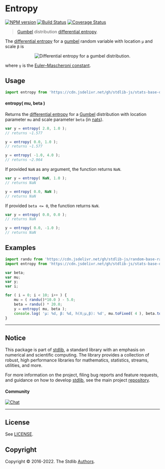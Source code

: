 <!--

@license Apache-2.0

Copyright (c) 2018 The Stdlib Authors.

Licensed under the Apache License, Version 2.0 (the "License");
you may not use this file except in compliance with the License.
You may obtain a copy of the License at

   http://www.apache.org/licenses/LICENSE-2.0

Unless required by applicable law or agreed to in writing, software
distributed under the License is distributed on an "AS IS" BASIS,
WITHOUT WARRANTIES OR CONDITIONS OF ANY KIND, either express or implied.
See the License for the specific language governing permissions and
limitations under the License.

-->

# Entropy

[![NPM version][npm-image]][npm-url] [![Build Status][test-image]][test-url] [![Coverage Status][coverage-image]][coverage-url] <!-- [![dependencies][dependencies-image]][dependencies-url] -->

> [Gumbel][gumbel-distribution] distribution [differential entropy][entropy].

<!-- Section to include introductory text. Make sure to keep an empty line after the intro `section` element and another before the `/section` close. -->

<section class="intro">

The [differential entropy][entropy] for a [gumbel][gumbel-distribution] random variable with location `μ` and scale `β` is

<!-- <equation class="equation" label="eq:gumbel_entropy" align="center" raw="h\left( X \right) = \ln(\beta )+\gamma+1" alt="Differential entropy for a gumbel distribution."> -->

<div class="equation" align="center" data-raw-text="h\left( X \right) = \ln(\beta )+\gamma+1" data-equation="eq:gumbel_entropy">
    <img src="https://cdn.jsdelivr.net/gh/stdlib-js/stdlib@51534079fef45e990850102147e8945fb023d1d0/lib/node_modules/@stdlib/stats/base/dists/gumbel/entropy/docs/img/equation_gumbel_entropy.svg" alt="Differential entropy for a gumbel distribution.">
    <br>
</div>

<!-- </equation> -->

where `γ` is the [Euler–Mascheroni constant][euler-mascheroni].

</section>

<!-- /.intro -->

<!-- Package usage documentation. -->



<section class="usage">

## Usage

```javascript
import entropy from 'https://cdn.jsdelivr.net/gh/stdlib-js/stats-base-dists-gumbel-entropy@deno/mod.js';
```

#### entropy( mu, beta )

Returns the [differential entropy][entropy] for a [Gumbel][gumbel-distribution] distribution with location parameter `mu` and scale parameter `beta` (in [nats][nats]).

```javascript
var y = entropy( 2.0, 1.0 );
// returns ~1.577

y = entropy( 0.0, 1.0 );
// returns ~1.577

y = entropy( -1.0, 4.0 );
// returns ~2.964
```

If provided `NaN` as any argument, the function returns `NaN`.

```javascript
var y = entropy( NaN, 1.0 );
// returns NaN

y = entropy( 0.0, NaN );
// returns NaN
```

If provided `beta <= 0`, the function returns `NaN`.

```javascript
var y = entropy( 0.0, 0.0 );
// returns NaN

y = entropy( 0.0, -1.0 );
// returns NaN
```

</section>

<!-- /.usage -->

<!-- Package usage notes. Make sure to keep an empty line after the `section` element and another before the `/section` close. -->

<section class="notes">

</section>

<!-- /.notes -->

<!-- Package usage examples. -->

<section class="examples">

## Examples

<!-- eslint no-undef: "error" -->

```javascript
import randu from 'https://cdn.jsdelivr.net/gh/stdlib-js/random-base-randu@deno/mod.js';
import entropy from 'https://cdn.jsdelivr.net/gh/stdlib-js/stats-base-dists-gumbel-entropy@deno/mod.js';

var beta;
var mu;
var y;
var i;

for ( i = 0; i < 10; i++ ) {
    mu = ( randu()*10.0 ) - 5.0;
    beta = randu() * 20.0;
    y = entropy( mu, beta );
    console.log( 'µ: %d, β: %d, h(X;µ,β): %d', mu.toFixed( 4 ), beta.toFixed( 4 ), y.toFixed( 4 ) );
}
```

</section>

<!-- /.examples -->

<!-- Section to include cited references. If references are included, add a horizontal rule *before* the section. Make sure to keep an empty line after the `section` element and another before the `/section` close. -->

<section class="references">

</section>

<!-- /.references -->

<!-- Section for related `stdlib` packages. Do not manually edit this section, as it is automatically populated. -->

<section class="related">

</section>

<!-- /.related -->

<!-- Section for all links. Make sure to keep an empty line after the `section` element and another before the `/section` close. -->


<section class="main-repo" >

* * *

## Notice

This package is part of [stdlib][stdlib], a standard library with an emphasis on numerical and scientific computing. The library provides a collection of robust, high performance libraries for mathematics, statistics, streams, utilities, and more.

For more information on the project, filing bug reports and feature requests, and guidance on how to develop [stdlib][stdlib], see the main project [repository][stdlib].

#### Community

[![Chat][chat-image]][chat-url]

---

## License

See [LICENSE][stdlib-license].


## Copyright

Copyright &copy; 2016-2022. The Stdlib [Authors][stdlib-authors].

</section>

<!-- /.stdlib -->

<!-- Section for all links. Make sure to keep an empty line after the `section` element and another before the `/section` close. -->

<section class="links">

[npm-image]: http://img.shields.io/npm/v/@stdlib/stats-base-dists-gumbel-entropy.svg
[npm-url]: https://npmjs.org/package/@stdlib/stats-base-dists-gumbel-entropy

[test-image]: https://github.com/stdlib-js/stats-base-dists-gumbel-entropy/actions/workflows/test.yml/badge.svg?branch=v0.0.7
[test-url]: https://github.com/stdlib-js/stats-base-dists-gumbel-entropy/actions/workflows/test.yml?query=branch:v0.0.7

[coverage-image]: https://img.shields.io/codecov/c/github/stdlib-js/stats-base-dists-gumbel-entropy/main.svg
[coverage-url]: https://codecov.io/github/stdlib-js/stats-base-dists-gumbel-entropy?branch=main

<!--

[dependencies-image]: https://img.shields.io/david/stdlib-js/stats-base-dists-gumbel-entropy.svg
[dependencies-url]: https://david-dm.org/stdlib-js/stats-base-dists-gumbel-entropy/main

-->

[chat-image]: https://img.shields.io/gitter/room/stdlib-js/stdlib.svg
[chat-url]: https://gitter.im/stdlib-js/stdlib/

[stdlib]: https://github.com/stdlib-js/stdlib

[stdlib-authors]: https://github.com/stdlib-js/stdlib/graphs/contributors

[umd]: https://github.com/umdjs/umd
[es-module]: https://developer.mozilla.org/en-US/docs/Web/JavaScript/Guide/Modules

[deno-url]: https://github.com/stdlib-js/stats-base-dists-gumbel-entropy/tree/deno
[umd-url]: https://github.com/stdlib-js/stats-base-dists-gumbel-entropy/tree/umd
[esm-url]: https://github.com/stdlib-js/stats-base-dists-gumbel-entropy/tree/esm
[branches-url]: https://github.com/stdlib-js/stats-base-dists-gumbel-entropy/blob/main/branches.md

[stdlib-license]: https://raw.githubusercontent.com/stdlib-js/stats-base-dists-gumbel-entropy/main/LICENSE

[euler-mascheroni]: https://en.wikipedia.org/wiki/Euler%E2%80%93Mascheroni_constant

[gumbel-distribution]: https://en.wikipedia.org/wiki/Gumbel_distribution

[entropy]: https://en.wikipedia.org/wiki/Entropy_%28information_theory%29

[nats]: https://en.wikipedia.org/wiki/Nat_%28unit%29

</section>

<!-- /.links -->
